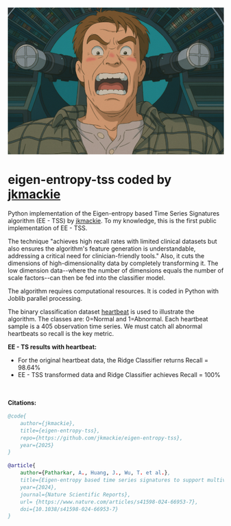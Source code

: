 <p align="center">
    <img src="https://github.com/jkmackie/eigen-entropy-tss/blob/main/images/total_recall1.png"/>
</p>

# eigen-entropy-tss coded by [jkmackie](https://github.com/jkmackie)
Python implementation of the Eigen-entropy based Time Series Signatures algorithm (EE - TSS) by [jkmackie](https://github.com/jkmackie).  To my knowledge, this is the first public implementation of EE - TSS.

The technique "achieves high recall rates with limited clinical datasets but also ensures the algorithm's feature generation is understandable, addressing a critical need for clinician-friendly tools."  Also, it cuts the dimensions of high-dimensionality data by completely transforming it.  The low dimension data--where the number of dimensions equals the number of scale factors--can then be fed into the classifier model.

The algorithm requires computational resources.  It is coded in Python with Joblib parallel processing.  

The binary classification dataset [heartbeat](https://www.timeseriesclassification.com/description.php?Dataset=Heartbeat) is used to illustrate the algorithm.  The classes are: 0=Normal and 1=Abnormal.  Each heartbeat sample is a 405 observation time series.  We must catch all abnormal heartbeats so recall is the key metric.

**EE - TS results with heartbeat:**
* For the original heartbeat data, the Ridge Classifier returns Recall = 98.64%
* EE - TSS transformed data and Ridge Classifier achieves Recall = 100%

<br><br>
**Citations:**
```bibtex
@code{
    author={jkmackie},
    title={eigen-entropy-tss},
    repo={https://github.com/jkmackie/eigen-entropy-tss},
    year={2025}
}
```
```bibtex
@article{
    author={Patharkar, A., Huang, J., Wu, T. et al.},
    title={Eigen‑entropy based time series signatures to support multivariate time series classification},
    year={2024},  
    journal={Nature Scientific Reports},
    url= {https://www.nature.com/articles/s41598-024-66953-7},
    doi={10.1038/s41598-024-66953-7}
}
```
